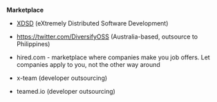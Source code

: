 **Marketplace**

- [XDSD](https://itjumpstart.files.wordpress.com/2015/03/xdsd-whitepaper.pdf) (eXtremely Distributed Software Development)

- https://twitter.com/DiversifyOSS (Australia-based, outsource to Philippines)

- hired.com - marketplace where companies make you job offers. Let companies apply to you, not the other way around

- x-team (developer outsourcing)

- teamed.io (developer outsourcing)

